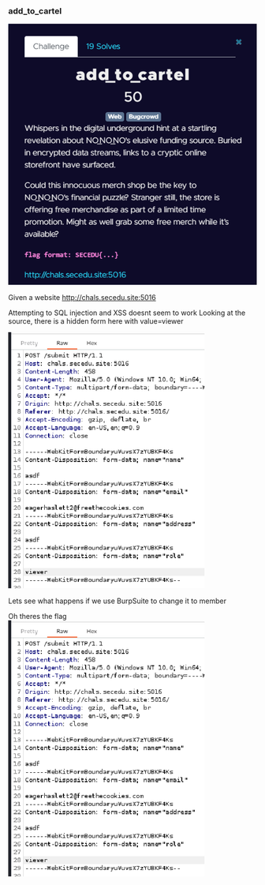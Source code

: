 ### add_to_cartel
![Question](https://github.com/alexbravo17/SecEduCTF2024Writeup/blob/main/Week4/images/addtocartel.png)

Given a website http://chals.secedu.site:5016

Attempting to SQL injection and XSS doesnt seem to work
Looking at the source, there is a hidden form here with value=viewer

![BurpSuite form](https://github.com/alexbravo17/SecEduCTF2024Writeup/blob/main/Week4/images/addtocartel2.png)

Lets see what happens if we use BurpSuite to change it to member

Oh theres the flag
![Flag](https://github.com/alexbravo17/SecEduCTF2024Writeup/blob/main/Week4/images/addtocartel2.png)